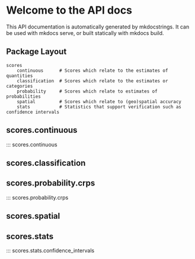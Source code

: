 # Welcome to the API docs

This API documentation is automatically generated by mkdocstrings. It can be used with mkdocs serve, or built statically with mkdocs build. 

## Package Layout


    scores
        continuous      # Scores which relate to the estimates of quantities
        classification  # Scores which relate to the estimates or categories
        probability     # Scores which relate to estimates of probabilities
        spatial         # Scores which relate to (geo)spatial accuracy
        stats           # Statistics that support verification such as confidence intervals

## scores.continuous
::: scores.continuous

## scores.classification

## scores.probability.crps
::: scores.probability.crps

## scores.spatial

## scores.stats
::: scores.stats.confidence_intervals